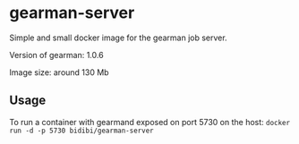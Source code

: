 # gearman-server

Simple and small docker image for the gearman job server.

Version of gearman: 1.0.6

Image size: around 130 Mb

## Usage

To run a container with gearmand exposed on port 5730 on the host:
```docker run -d -p 5730 bidibi/gearman-server```
